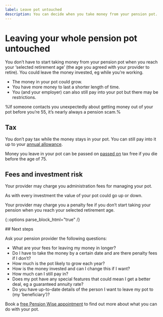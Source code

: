```yaml
---
label: Leave pot untouched
description: You can decide when you take money from your pension pot.
---
```

<div class="circle circle--m circle--leave-pot-untouched"></div>

# Leaving your whole pension pot untouched

You don’t have to start taking money from your pension pot when you reach your ‘selected retirement age’ (the age you agreed with your provider to retire). You could leave the money invested, eg while you’re working.

- The money in your pot could grow.
- You have more money to last a shorter length of time.
- You (and your employer) can also still pay into your pot but there may be restrictions.

%If someone contacts you unexpectedly about getting money out of your pot before you’re 55, it’s nearly always a pension scam.%

## Tax

You don’t pay tax while the money stays in your pot. You can still pay into it up to your [annual allowance](https://www.gov.uk/tax-on-your-private-pension/annual-allowance).

Money you leave in your pot can be passed on [passed on](/when-you-die) tax free if you die before the age of 75.

## Fees and investment risk

Your provider may charge you administration fees for managing your pot.

As with every investment the value of your pot could go up or down.

Your provider may charge you a penalty fee if you don’t start taking your pension when you reach your selected retirement age.

{::options parse_block_html="true" /}
<div class="next-steps next-steps--leave-pot-untouched">
## Next steps

Ask your pension provider the following questions:

- What are your fees for leaving my money in longer?
- Do I have to take the money by a certain date and are there penalty fees if I don’t?
- How much is the pot likely to grow each year?
- How is the money invested and can I change this if I want?
- How much can I still pay in?
- Does my pot have any special features that could mean I get a better deal, eg a guaranteed annuity rate?
- Do you have up-to-date details of the person I want to leave my pot to (my ‘beneficiary’)?
</div>

Book a [free Pension Wise appointment](/appointments) to find out more about what you can do with your pot.
